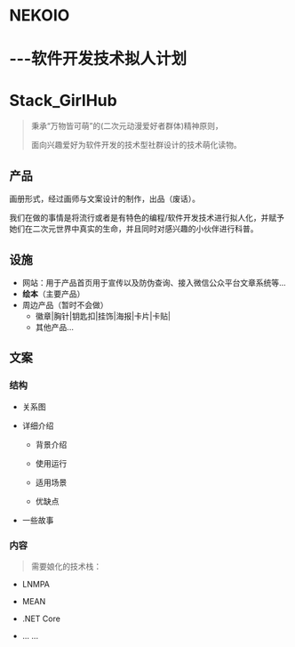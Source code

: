 # NEKOIO

# ---软件开发技术拟人计划

# Stack_GirlHub

> 秉承“万物皆可萌”的(二次元动漫爱好者群体)精神原则，
>
> 面向兴趣爱好为软件开发的技术型社群设计的技术萌化读物。



## 产品

画册形式，经过画师与文案设计的制作，出品（废话）。

我们在做的事情是将流行或者是有特色的编程/软件开发技术进行拟人化，并赋予她们在二次元世界中真实的生命，并且同时对感兴趣的小伙伴进行科普。



## 设施

* 网站：用于产品首页用于宣传以及防伪查询、接入微信公众平台文章系统等...
* **绘本**（主要产品）
* 周边产品（暂时不会做）
  * 徽章|胸针|钥匙扣|挂饰|海报|卡片|卡贴|
  * 其他产品...

## 文案

### 结构

* 关系图

* 详细介绍

  * 背景介绍

  * 使用运行
  * 适用场景
  * 优缺点

* 一些故事

### 内容

> 需要娘化的技术栈：

* LNMPA 

* MEAN
* .NET Core
* ... ...